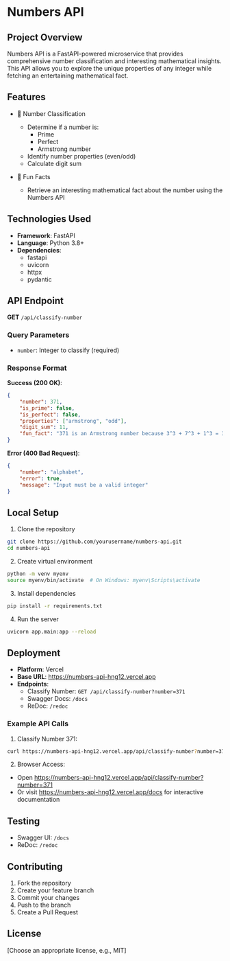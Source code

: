 # Numbers API

## Project Overview

Numbers API is a FastAPI-powered microservice that provides comprehensive number classification and interesting mathematical insights. This API allows you to explore the unique properties of any integer while fetching an entertaining mathematical fact.

## Features

- 🔢 Number Classification
  - Determine if a number is:
    - Prime
    - Perfect
    - Armstrong number
  - Identify number properties (even/odd)
  - Calculate digit sum

- 🧠 Fun Facts
  - Retrieve an interesting mathematical fact about the number using the Numbers API

## Technologies Used

- **Framework**: FastAPI
- **Language**: Python 3.8+
- **Dependencies**: 
  - fastapi
  - uvicorn
  - httpx
  - pydantic

## API Endpoint

**GET** `/api/classify-number`

### Query Parameters
- `number`: Integer to classify (required)

### Response Format

**Success (200 OK)**:
```json
{
    "number": 371,
    "is_prime": false,
    "is_perfect": false,
    "properties": ["armstrong", "odd"],
    "digit_sum": 11,
    "fun_fact": "371 is an Armstrong number because 3^3 + 7^3 + 1^3 = 371"
}
```

**Error (400 Bad Request)**:
```json
{
    "number": "alphabet",
    "error": true,
    "message": "Input must be a valid integer"
}
```

## Local Setup

1. Clone the repository
```bash
git clone https://github.com/yourusername/numbers-api.git
cd numbers-api
```

2. Create virtual environment
```bash
python -m venv myenv
source myenv/bin/activate  # On Windows: myenv\Scripts\activate
```

3. Install dependencies
```bash
pip install -r requirements.txt
```

4. Run the server
```bash
uvicorn app.main:app --reload
```

## Deployment

- **Platform**: Vercel
- **Base URL**: https://numbers-api-hng12.vercel.app
- **Endpoints**:
  - Classify Number: `GET /api/classify-number?number=371`
  - Swagger Docs: `/docs`
  - ReDoc: `/redoc`

### Example API Calls

1. Classify Number 371:
```bash
curl https://numbers-api-hng12.vercel.app/api/classify-number?number=371
```

2. Browser Access:
- Open https://numbers-api-hng12.vercel.app/api/classify-number?number=371
- Or visit https://numbers-api-hng12.vercel.app/docs for interactive documentation

## Testing

- Swagger UI: `/docs`
- ReDoc: `/redoc`

## Contributing

1. Fork the repository
2. Create your feature branch
3. Commit your changes
4. Push to the branch
5. Create a Pull Request

## License

[Choose an appropriate license, e.g., MIT]